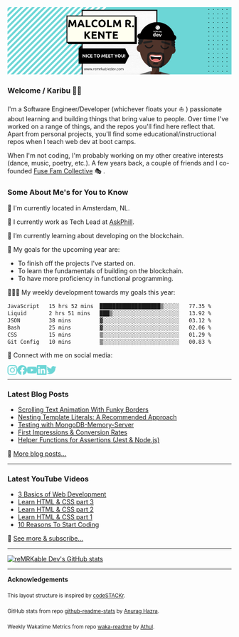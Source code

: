![cover](readme-banner.png)

### Welcome / Karibu 👋🏾
I'm a Software Engineer/Developer (whichever floats your ⛵ ) passionate about learning and building things that bring value to people. Over time I've worked on a range of things, and the repos you'll find here reflect that. Apart from personal projects, you'll find some educational/instructional repos when I teach web dev at boot camps.

When I'm not coding, I'm probably working on my other creative interests (dance, music, poetry, etc.). A few years back, a couple of friends and I co-founded [Fuse Fam Collective](https://www.fusefam.com/) 🎭 .

### Some About Me's for You to Know

📍 I'm currently located in Amsterdam, NL.

🔭 I currently work as Tech Lead at [AskPhill](https://www.askphill.com/).

🌱 I’m currently learning about developing on the blockchain.

🥅  My goals for the upcoming year are: 
 - To finish off the projects I've started on.
 - To learn the fundamentals of building on the blockchain.
 - To have more proficiency in functional programming.
 
🧑🏾‍💻 My weekly development towards my goals this year: 
 <!--START_SECTION:waka-->

```text
JavaScript   15 hrs 52 mins  ███████████████████▒░░░░░   77.35 %
Liquid       2 hrs 51 mins   ███▒░░░░░░░░░░░░░░░░░░░░░   13.92 %
JSON         38 mins         ▓░░░░░░░░░░░░░░░░░░░░░░░░   03.12 %
Bash         25 mins         ▓░░░░░░░░░░░░░░░░░░░░░░░░   02.06 %
CSS          15 mins         ▒░░░░░░░░░░░░░░░░░░░░░░░░   01.29 %
Git Config   10 mins         ▒░░░░░░░░░░░░░░░░░░░░░░░░   00.83 %
```

<!--END_SECTION:waka-->

🤝  Connect with me on social media:

[<img align="left" alt="reMRKable Dev Instagram" width="22px" src="https://github.com/reMRKableDev/reMRKableDev/blob/main/instagram.svg" />](https://www.instagram.com/remrkabledev/)
[<img align="left" alt="reMRKable Dev Instagram" width="22px" src="https://github.com/reMRKableDev/reMRKableDev/blob/main/facebook.svg" />](https://www.facebook.com/remrkabledev)
[<img align="left" alt="reMRKable Dev Instagram" width="22px" src="https://github.com/reMRKableDev/reMRKableDev/blob/main/youtube.svg" />](https://www.youtube.com/channel/UCI1Z9YtIaqgffwgxnhyOlEg)
[<img align="left" alt="reMRKable Dev Instagram" width="22px" src="https://github.com/reMRKableDev/reMRKableDev/blob/main/linkedin.svg" />](https://www.linkedin.com/in/malcolmkente/)
[<img align="left" alt="reMRKable Dev Instagram" width="22px" src="https://github.com/reMRKableDev/reMRKableDev/blob/main/twitter.svg" />](https://twitter.com/remrkabledev)

<br />

---
### Latest Blog Posts
<!-- BLOG-POST-LIST:START -->
- [Scrolling Text Animation With Funky Borders](https://dev.to/remrkabledev/scrolling-text-animation-with-funky-borders-4ckm)
- [Nesting Template Literals: A Recommended Approach](https://dev.to/remrkabledev/nesting-template-literals-a-recommended-approach-2jgj)
- [Testing with MongoDB-Memory-Server](https://dev.to/remrkabledev/testing-with-mongodb-memory-server-4ja2)
- [First Impressions &amp; Conversion Rates](https://dev.to/remrkabledev/first-impressions-conversion-rates-1b14)
- [Helper Functions for Assertions &lpar;Jest &amp; Node.js&rpar;](https://dev.to/remrkabledev/helper-functions-for-assertions-jest-node-js-3n11)
<!-- BLOG-POST-LIST:END -->

📝 [More blog posts...](https://dev.to/remrkabledev)


---
### Latest YouTube Videos
<!-- YOUTUBE:START -->
- [3 Basics of Web Development](https://www.youtube.com/watch?v=uYDoitJkcmM)
- [Learn HTML &amp; CSS part 3](https://www.youtube.com/watch?v=7JQd_xxX3ro)
- [Learn HTML &amp; CSS part 2](https://www.youtube.com/watch?v=BN0S3Tv7OnI)
- [Learn HTML &amp; CSS part 1](https://www.youtube.com/watch?v=mdcGxKY5nDo)
- [10 Reasons To Start Coding](https://www.youtube.com/watch?v=ejAMWoP8CDc)
<!-- YOUTUBE:END -->

🔔  [See more & subscribe...](https://www.youtube.com/channel/UCI1Z9YtIaqgffwgxnhyOlEg)


---
[![reMRKable Dev's GitHub stats](https://github-readme-stats.vercel.app/api?username=reMRKableDev)](https://github.com/anuraghazra/github-readme-stats)


---
**Acknowledgements**

<sub>This layout structure is inspired by [codeSTACKr](https://github.com/codeSTACKr/codeSTACKr).</sub>

<sub>GitHub stats from repo [github-readme-stats](https://github.com/anuraghazra/github-readme-stats) by [Anurag Hazra](https://github.com/anuraghazra).</sub>

<sub>Weekly Wakatime Metrics from repo [waka-readme](https://github.com/athul/waka-readme) by [Athul](https://github.com/athul).</sub>

<!--
**reMRKableDev/reMRKableDev** is a ✨ _special_ ✨ repository because its `README.md` (this file) appears on your GitHub profile.

Here are some ideas to get you started:

- 🔭 I’m currently working on ...
- 🌱 I’m currently learning ...
- 👯 I’m looking to collaborate on ...
- 🤔 I’m looking for help with ...
- 💬 Ask me about ...
- 📫 How to reach me: ...
- 😄 Pronouns: ...
- ⚡ Fun fact: ...
-->
